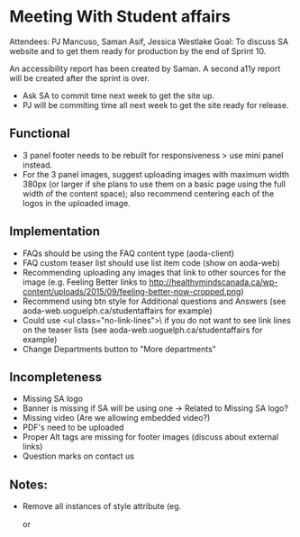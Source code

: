 # Meeting With Student affairs

Attendees: PJ Mancuso, Saman Asif, Jessica Westlake
Goal: To discuss SA website and to get them ready for production by the end of Sprint 10.

An accessibility report has been created by Saman. A second a11y report will be created after the sprint is over.

- Ask SA to commit time next week to get the site up.
- PJ will be commiting time all next week to get the site ready for release.

## Functional

* 3 panel footer needs to be rebuilt for responsiveness > use mini panel instead.
* For the 3 panel images, suggest uploading images with maximum width 380px (or larger if she plans to use them on a basic page using the full width of the content space); also recommend centering each of the logos in the uploaded image.

## Implementation

* FAQs should be using the FAQ content type (aoda-client)
* FAQ custom teaser list should use list item code (show on aoda-web)
* Recommending uploading any images that link to other sources for the image (e.g. Feeling Better links to http://healthymindscanada.ca/wp-content/uploads/2015/09/feeling-better-now-cropped.png)
* Recommend using btn style for Additional questions and Answers (see aoda-web.uoguelph.ca/studentaffairs for example)
* Could use \<ul class="no-link-lines">\ if you do not want to see link lines on the teaser lists (see aoda-web.uoguelph.ca/studentaffairs for example)
* Change Departments button to "More departments"

## Incompleteness

* Missing SA logo
* Banner is missing if SA will be using one -> Related to Missing SA logo?
* Missing video (Are we allowing embedded video?)
* PDF's need to be uploaded
* Proper Alt tags are missing for footer images (discuss about external links)
* Question marks on contact us

## Notes:
* Remove all instances of style attribute (eg. <p style="line-height:15.6pt"> or <span style="font-size:10pt;font-family:Arial,sans-serif;">
